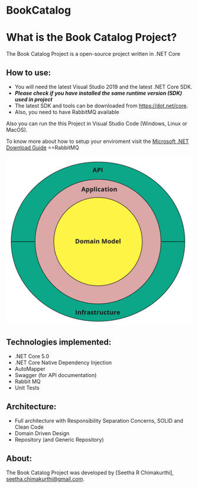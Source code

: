 
# BookCatalog

What is the Book Catalog Project?
=====================
The Book Catalog Project is a open-source project written in .NET Core


## How to use:
- You will need the latest Visual Studio 2019 and the latest .NET Core SDK.
- ***Please check if you have installed the same runtime version (SDK) used in project***
- The latest SDK and tools can be downloaded from https://dot.net/core.
- Also, you need to have RabbitMQ available

Also you can run the this Project in Visual Studio Code (Windows, Linux or MacOS).

To know more about how to setup your enviroment visit the [Microsoft .NET Download Guide](https://www.microsoft.com/net/download)
==RabbitMQ

![projects_dependencies](docs/clean_architecture.jpg)

## Technologies implemented:

- .NET Core 5.0
- .NET Core Native Dependency Injection
- AutoMapper
- Swagger (for API documentation)
- Rabbit MQ
- Unit Tests

## Architecture:

- Full architecture with Responsibility Separation Concerns, SOLID and Clean Code
- Domain Driven Design 
- Repository (and Generic Repository)

## About:
The Book Catalog Project was developed by [Seetha R Chimakurthi], seetha.chimakurthi@gmail.com.
